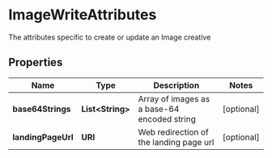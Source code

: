 

# ImageWriteAttributes

The attributes specific to create or update an Image creative

## Properties

| Name | Type | Description | Notes |
|------------ | ------------- | ------------- | -------------|
|**base64Strings** | **List&lt;String&gt;** | Array of images as a base-64 encoded string |  [optional] |
|**landingPageUrl** | **URI** | Web redirection of the landing page url |  [optional] |




